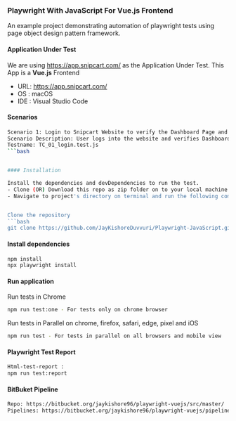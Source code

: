 ### Playwright With JavaScript For Vue.js Frontend 

An example project demonstrating automation of playwright tests using page object design pattern framework.

#### Application Under Test

We are using https://app.snipcart.com/ as the Application Under Test. This App is a **Vue.js** Frontend

- URL: https://app.snipcart.com/
- OS : macOS 
- IDE : Visual Studio Code
 
#### Scenarios

```bash
Scenario 1: Login to Snipcart Website to verify the Dashboard Page and logout from the application
Scenario Description: User logs into the website and verifies Dashboard page and logs out from the application. 
Testname: TC_01_login.test.js
```bash


#### Installation

Install the dependencies and devDependencies to run the test.
- Clone (OR) Download this repo as zip folder on to your local machine
- Navigate to project's directory on terminal and run the following commands:


Clone the repository
```bash
git clone https://github.com/JayKishoreDuvvuri/Playwright-JavaScript.git
```

#### Install dependencies
```bash
npm install
npx playwright install
```

#### Run application

Run tests in Chrome

```bash
npm run test:one - For tests only on chrome browser
```

Run tests in Parallel on chrome, firefox, safari, edge, pixel and iOS

```bash
npm run test - For tests in parallel on all browsers and mobile view
```

#### Playwright Test Report 

```bash
Html-test-report :
npm run test:report
```

#### BitBuket Pipeline

```bash
Repo: https://bitbucket.org/jaykishore96/playwright-vuejs/src/master/
Pipelines: https://bitbucket.org/jaykishore96/playwright-vuejs/pipelines/results/page/1
```
